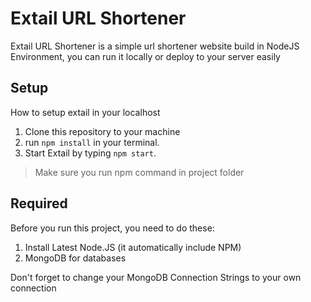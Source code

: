 # Extail URL Shortener
Extail URL Shortener is a simple url shortener website build in NodeJS Environment, you can run it locally or deploy to your server easily

## Setup

How to setup extail in your localhost

1. Clone this repository to your machine 
2. run `npm install` in your terminal.
3. Start Extail by typing `npm start`.

> Make sure you run npm command in project folder

## Required

Before you run this project, you need to do these:

1. Install Latest Node.JS (it automatically include NPM)
2. MongoDB for databases

Don't forget to change your MongoDB Connection Strings to your own connection
